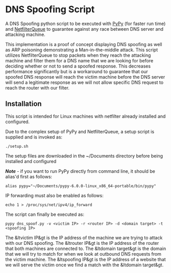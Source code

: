 <h1>DNS Spoofing Script</h1>

A DNS Spoofing python script to be executed with [PyPy](https://pypy.org/) (for faster run time) and [NetfilterQueue](https://pypi.org/project/NetfilterQueue/) 
to guarantee against any race between DNS server and attacking machine.

This implementation is a proof of concept displaying DNS spoofing as well as ARP poisoning demonstrating a Man-in-the-middle attack. 
This script utilizes NetfilterQueue to stop packets when they reach the attacking machine and filter them for a DNS name that 
we are looking for before deciding whether or not to send a spoofed response. This decreases performance significantly but is a workaround 
to guarantee that our spoofed DNS response will reach the victim machine before the DNS server will send a legitimate response as we will not 
allow specific DNS request to reach the router with our filter.

<h2>Installation</h2>

This script is intended for Linux machines with netfilter already installed and configured. 

Due to the complex setup of PyPy and NetfilterQueue, a setup script is supplied and is invoked as:

`./setup.sh` 

The setup files are downloaded in the ~/Documents directory before being installed and configured

***Note*** - if you want to run PyPy directly from command line, it should be alias'd first as follows:

`alias pypy="~/Documents/pypy-6.0.0-linux_x86_64-portable/bin/pypy"`

IP forwarding must also be enabled as follows:

`echo 1 > /proc/sys/net/ipv4/ip_forward`

The script can finally be executed as:

`pypy dns_spoof.py -v <victim IP> -r <router IP> -d <domain target> -t <spoofing IP>`

The &ltvictim IP&gt is the IP address of the machine we are trying to attack with our DNS spoofing. The
&ltrouter IP&gt is the IP address of the router that both machines are connected to. The &ltdomain target&gt is
the domain that we will try to match for when we look at outbound DNS requests from the victim
machine. The &ltspoofing IP&gt is the IP address of a website that we will serve the victim once we find a
match with the &ltdomain target&gt.
